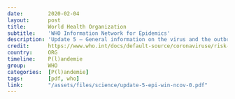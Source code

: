 ```yaml
---
date:        2020-02-04
layout:      post
title:       World Health Organization
subtitle:    'WHO Information Network for Epidemics'
description: 'Update 5 – General information on the virus and the outbreak'
credit:      https://www.who.int/docs/default-source/coronaviruse/risk-comms-updates/update-5-epi-win-ncov-0.pdf?sfvrsn=7b9a224c_6&download=true
country:     ORG
timeline:    P(l)andemie
group:       WHO
categories:  [P(l)andemie]
tags:        [pdf, who]
link:        "/assets/files/science/update-5-epi-win-ncov-0.pdf"
---
```

<object data="{{ page.link }}" style='height:calc(100vh - 400px); width: 100%' type='application/pdf'></object>
